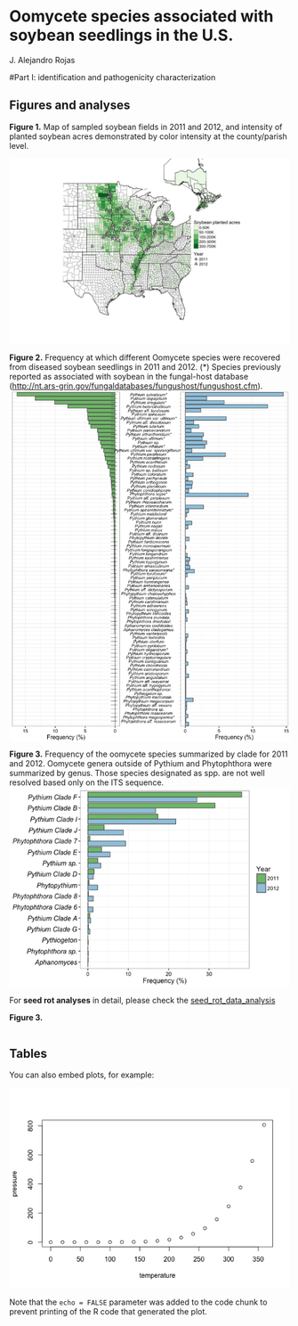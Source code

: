# Oomycete species associated with soybean seedlings in the U.S.
J. Alejandro Rojas  



#Part I: identification and pathogenicity characterization

## Figures and analyses

__Figure 1.__ Map of sampled soybean fields in 2011 and 2012, and intensity of 
planted soybean acres demonstrated by color intensity at the county/parish level. 

<img src="Oomycetes_part-I_analysis_files/figure-html/map_soybean_samples-1.png" title="" alt="" style="display: block; margin: auto;" />


__Figure 2.__ Frequency at which different Oomycete species were recovered from 
diseased soybean seedlings in 2011 and 2012.  (*) Species previously reported as 
associated with soybean in the fungal-host database (<http://nt.ars-grin.gov/fungaldatabases/fungushost/fungushost.cfm>).
<img src="Oomycetes_part-I_analysis_files/figure-html/abundance_plot-1.png" title="" alt="" style="display: block; margin: auto;" />

__Figure 3.__  Frequency of the oomycete species summarized by clade for 2011 
and 2012. Oomycete genera outside of Pythium and Phytophthora were summarized 
by genus.  Those species designated as spp. are not well resolved based only on
the ITS sequence.
<img src="Oomycetes_part-I_analysis_files/figure-html/clade_plot-1.png" title="" alt="" style="display: block; margin: auto;" />

For __seed rot analyses__ in detail, please check the [seed_rot_data_analysis](Seed_rot_data_analysis.md)


__Figure 3.__
```

```

## Tables

You can also embed plots, for example:

![](Oomycetes_part-I_analysis_files/figure-html/pressure-1.png)

Note that the `echo = FALSE` parameter was added to the code chunk to prevent printing of the R code that generated the plot.
